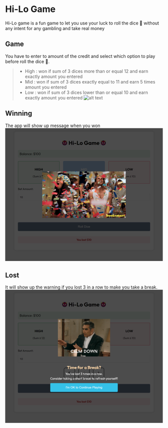 # Hi-Lo Game

Hi-Lo game is a fun game to let you use your luck to roll the dice 🎲 without any intent for any gambling and take real money

## Game

You have to enter to amount of the credit and select which option to play before roll the dice 🎲.
>
> - High : won if sum of 3 dices more than or equal 12 and earn exactly amount you entered
> - Mid : won if sum of 3 dices exactly equal to 11 and earn 5 times amount you entered
> - Low : won if sum of 3 dices lower than or equal 10 and earn exactly amount you entered
![alt text](./images/game%20design.png.png)

## Winning

The app will show up message when you won
![alt text](./images/winning.png)

## Lost

It will show up the warning if you lost 3 in a row to make you take a break.
![alt text](./images/take-a-break.png)
